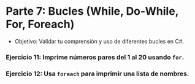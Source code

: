 # Parte 7: Bucles (While, Do-While, For, Foreach)

- Objetivo: Validar tu comprensión y uso de diferentes bucles en C#.

### Ejercicio 11: Imprime números pares del 1 al 20 usando `for`.

### Ejercicio 12: Usa `foreach` para imprimir una lista de nombres.

